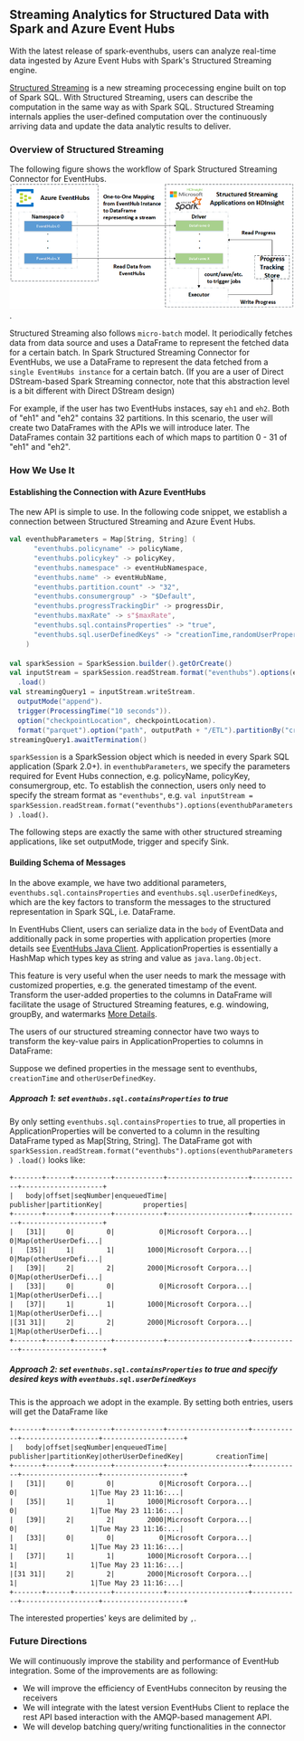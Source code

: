 ## Streaming Analytics for Structured Data with Spark and Azure Event Hubs

With the latest release of spark-eventhubs, users can analyze real-time data ingested by Azure Event Hubs with Spark's Structured Streaming engine.

[Structured Streaming](http://spark.apache.org/docs/latest/structured-streaming-programming-guide.html) is a new streaming procecessing engine built on top of Spark SQL. With Structured Streaming, users can describe the computation in the same way as with Spark SQL. Structured Streaming internals applies the user-defined computation over the continuously arriving data and update the data analytic results to deliver.

### Overview of Structured Streaming

The following figure shows the workflow of Spark Structured Streaming Connector for EventHubs. ![Image of Workflow](imgs/workflow_ss.png).

Structured Streaming also follows `micro-batch` model. It periodically fetches data from data source and uses a DataFrame to represent the fetched data for a certain batch. In Spark Structured Streaming Connector for EventHubs, we use a DataFrame to represent the data fetched from a `single EventHubs instance` for a certain batch. (If you are a user of Direct DStream-based Spark Streaming connector, note that this abstraction level is a bit different with Direct DStream design)

For example, if the user has two EventHubs instaces, say `eh1` and `eh2`. Both of "eh1" and "eh2" contains 32 partitions. In this scenario, the user will create two DataFrames with the APIs we will introduce later. The DataFrames contain 32 partitions each of which maps to partition 0 - 31 of "eh1" and "eh2".

### How We Use It

#### Establishing the Connection with Azure EventHubs

The new API is simple to use. In the following code snippet, we establish a connection between Structured Streaming and Azure Event Hubs.

```scala
val eventhubParameters = Map[String, String] (
      "eventhubs.policyname" -> policyName,
      "eventhubs.policykey" -> policyKey,
      "eventhubs.namespace" -> eventHubNamespace,
      "eventhubs.name" -> eventHubName,
      "eventhubs.partition.count" -> "32",
      "eventhubs.consumergroup" -> "$Default",
      "eventhubs.progressTrackingDir" -> progressDir,
      "eventhubs.maxRate" -> s"$maxRate",
      "eventhubs.sql.containsProperties" -> "true",
      "eventhubs.sql.userDefinedKeys" -> "creationTime,randomUserProperty"
    )

val sparkSession = SparkSession.builder().getOrCreate()
val inputStream = sparkSession.readStream.format("eventhubs").options(eventhubParameters)
  .load()
val streamingQuery1 = inputStream.writeStream.
  outputMode("append").
  trigger(ProcessingTime("10 seconds")).
  option("checkpointLocation", checkpointLocation).
  format("parquet").option("path", outputPath + "/ETL").partitionBy("creationTime").start()
streamingQuery1.awaitTermination()
```

`sparkSession` is a SparkSession object which is needed in every Spark SQL application (Spark 2.0+). in `eventhubParameters`, we specify the parameters required for Event Hubs connection, e.g. policyName, policyKey, consumergroup, etc. To establish the connection, users only need to specify the stream format as `"eventhubs"`, e.g. `val inputStream = sparkSession.readStream.format("eventhubs").options(eventhubParameters)
  .load()`.
  
The following steps are exactly the same with other structured streaming applications, like set outputMode, trigger and specify Sink.

#### Building Schema of Messages

In the above example, we have two additional parameters, `eventhubs.sql.containsProperties` and `eventhubs.sql.userDefinedKeys`, which are the key factors to transform the messages to the structured representation in Spark SQL, i.e. DataFrame.

In EventHubs Client, users can serialize data in the `body` of EventData and additionally pack in some properties with application properties (more details see [EventHubs Java Client](https://github.com/Azure/azure-event-hubs-java). ApplicationProperties is essentially a HashMap which types key as string and value as `java.lang.Object`.

This feature is very useful when the user needs to mark the message with customized properties, e.g. the generated timestamp of the event. Transform the user-added properties to the columns in DataFrame will facilitate the usage of Structured Streaming features, e.g. windowing, groupBy, and watermarks [More Details](http://spark.apache.org/docs/latest/structured-streaming-programming-guide.html#operations-on-streaming-dataframesdatasets). 

The users of our structured streaming connector have two ways to transform the key-value pairs in ApplicationProperties to columns in DataFrame:

Suppose we defined properties in the message sent to eventhubs, `creationTime` and `otherUserDefinedKey`.

##### Approach 1: set `eventhubs.sql.containsProperties` to true

By only setting `eventhubs.sql.containsProperties` to true, all properties in ApplicationProperties will be converted to a column in the resulting DataFrame typed as Map[String, String]. The DataFrame got with `sparkSession.readStream.format("eventhubs").options(eventhubParameters)
  .load()` looks like:
  
  ```
  +-------+------+---------+------------+--------------------+------------+--------------------+
|   body|offset|seqNumber|enqueuedTime|           publisher|partitionKey|          properties|
+-------+------+---------+------------+--------------------+------------+--------------------+
|   [31]|     0|        0|           0|Microsoft Corpora...|           0|Map(otherUserDefi...|
|   [35]|     1|        1|        1000|Microsoft Corpora...|           0|Map(otherUserDefi...|
|   [39]|     2|        2|        2000|Microsoft Corpora...|           0|Map(otherUserDefi...|
|   [33]|     0|        0|           0|Microsoft Corpora...|           1|Map(otherUserDefi...|
|   [37]|     1|        1|        1000|Microsoft Corpora...|           1|Map(otherUserDefi...|
|[31 31]|     2|        2|        2000|Microsoft Corpora...|           1|Map(otherUserDefi...|
+-------+------+---------+------------+--------------------+------------+--------------------+

  ```
  
##### Approach 2: set `eventhubs.sql.containsProperties` to true and specify desired keys with `eventhubs.sql.userDefinedKeys`

This is the approach we adopt in the example. By setting both entries, users will get the DataFrame like 

```
+-------+------+---------+------------+--------------------+------------+-------------------+--------------------+
|   body|offset|seqNumber|enqueuedTime|           publisher|partitionKey|otherUserDefinedKey|        creationTime|
+-------+------+---------+------------+--------------------+------------+-------------------+--------------------+
|   [31]|     0|        0|           0|Microsoft Corpora...|           0|                  1|Tue May 23 11:16:...|
|   [35]|     1|        1|        1000|Microsoft Corpora...|           0|                  1|Tue May 23 11:16:...|
|   [39]|     2|        2|        2000|Microsoft Corpora...|           0|                  1|Tue May 23 11:16:...|
|   [33]|     0|        0|           0|Microsoft Corpora...|           1|                  1|Tue May 23 11:16:...|
|   [37]|     1|        1|        1000|Microsoft Corpora...|           1|                  1|Tue May 23 11:16:...|
|[31 31]|     2|        2|        2000|Microsoft Corpora...|           1|                  1|Tue May 23 11:16:...|
+-------+------+---------+------------+--------------------+------------+-------------------+--------------------+
```

The interested properties' keys are delimited by `,`. 

### Future Directions

We will continuously improve the stability and performance of EventHub integration. Some of the improvements are as following:

* We will improve the efficiency of EventHubs conneciton by reusing the receivers
* We will integrate with the latest version EventHubs Client to replace the rest API based interaction with the AMQP-based management API.
* We will develop batching query/writing functionalities in the connector